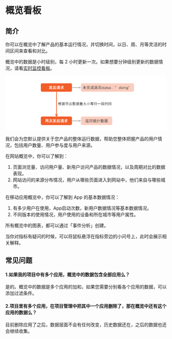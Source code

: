 # 概览看板

## 简介

你可以在概览中了解产品的基本运行情况，并切换时间，以日、周、月等灵活的时间区间来查看和对比。

概览中的数据是小时级别，每 2 小时更新一次。如果想要分钟级别更新的数据情况，请看[实时监控看板](realtime.md)。

![](../../../.gitbook/assets/image%20%2852%29.png)

我们会为您默认提供关于您产品的整体运行数据，帮助您整体把握产品的用户情况，包括用户数量、用户参与度与用户来源。

在网站概览中，你可以了解到：

1. 页面浏览量、访问用户量、新用户访问产品的数据情况，以及周期对比的数据表现。
2. 网站访问的来源分布情况，用户从哪些页面进入到网站中，他们来自与哪些城市。

在移动应用概览中，你可以了解到 App 的基本数据情况：

1. 有多少用户在使用，App启动次数，新用户数据情况等基本数据情况。
2. 不同版本的使用情况，用户使用的设备和所在城市等用户属性。

所有概览中的图表，都可以通过「事件分析」创建。

当你对指标有疑问的时候，可以将鼠标悬浮在指标旁边的小问号上，此时会展示相关解释。

## 常见问题

#### 1.如果我的项目中有多个应用，概览中的数据包含全部应用么？ <a id="1&#x5982;&#x679C;&#x6211;&#x7684;&#x9879;&#x76EE;&#x4E2D;&#x6709;&#x591A;&#x4E2A;&#x5E94;&#x7528;&#xFF0C;&#x6982;&#x89C8;&#x4E2D;&#x7684;&#x6570;&#x636E;&#x5305;&#x542B;&#x5168;&#x90E8;&#x5E94;&#x7528;&#x4E48;&#xFF1F;"></a>

是的。概览中的数据是多个应用的加和，如果您需要分别看各个应用的数据，可以添加过滤条件。

#### 2.项目里有多个应用，在项目管理中把其中一个应用删除了，那在概览中还有这个应用的数据么？ <a id="3&#x5BA2;&#x6237;&#x9879;&#x76EE;&#x91CC;&#x6709;&#x591A;&#x4E2A;&#x5E94;&#x7528;&#xFF0C;&#x5728;&#x9879;&#x76EE;&#x7BA1;&#x7406;&#x4E2D;&#x628A;&#x5176;&#x4E2D;&#x4E00;&#x4E2A;&#x5E94;&#x7528;&#x5220;&#x9664;&#x4E86;&#xFF0C;&#x90A3;&#x5728;&#x6982;&#x89C8;&#x4E2D;&#x8FD8;&#x6709;&#x8FD9;&#x4E2A;&#x5E94;&#x7528;&#x7684;&#x6570;&#x636E;&#x4E48;&#xFF1F;"></a>

目前删除应用了之后，数据层面不会有任何改变，历史数据还在，之后的数据也还会继续收集。

